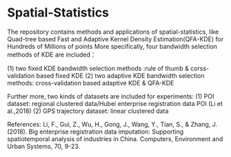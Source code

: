 # Spatial-Statistics
The repository contains methods and applications of spatial-statistics, like Quad-tree based Fast and Adaptive Kernel Density Estimation(QFA-KDE) for Hundreds of Millions of points 
More specifically, four bandwidth selection methods of KDE are included：

(1) two fixed KDE bandwidth selection methods :rule of thumb & corss-validation based fixed KDE
(2) two adaptive KDE bandwidth selection methods: cross-validation based adaptive KDE & QFA-KDE

Further more, two kinds of datasets are included for experiments:
(1) POI dataset: regional clustered data/Hubei enterprise registration data POI (Li et al.,2018)
(2) GPS trajectory dataset: linear clustered data


References:
Li, F., Gui, Z., Wu, H., Gong, J., Wang, Y., Tian, S., & Zhang, J. (2018). Big enterprise registration data imputation: Supporting spatiotemporal analysis of industries in China. Computers, Environment and Urban Systems, 70, 9-23.
